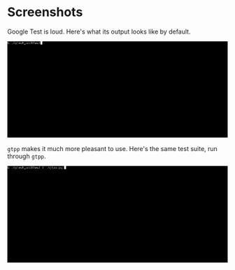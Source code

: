 # Screenshots

Google Test is loud. Here's what its output looks like by default.

![](googletest.gif)

`gtpp` makes it much more pleasant to use.  Here's the same test suite, run through `gtpp`.

![](gtpp.gif)

